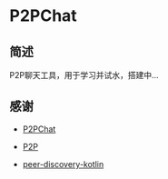 # P2PChat

## 简述

P2P聊天工具，用于学习并试水，搭建中...

## 感谢

* [P2PChat](https://github.com/LinYaoTian/P2PChat)

* [P2P](https://github.com/rain9155/P2P)

* [peer-discovery-kotlin](https://github.com/libredrop/peer-discovery-kotlin)